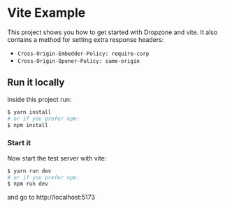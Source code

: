 # Vite Example

This project shows you how to get started with Dropzone and vite. It also contains a method for setting extra response headers:
- `Cross-Origin-Embedder-Policy: require-corp`
- `Cross-Origin-Opener-Policy: same-origin`

## Run it locally

Inside this project run:

```bash
$ yarn install
# or if you prefer npm:
$ npm install
```

### Start it

Now start the test server with vite:

```bash
$ yarn run dev
# or if you prefer npm:
$ npm run dev
```

and go to http://localhost:5173
